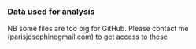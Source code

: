 ### Data used for analysis

NB some files are too big for GitHub. Please contact me (parisjosephine<aaaaa>gmail.com) to get access to these 

